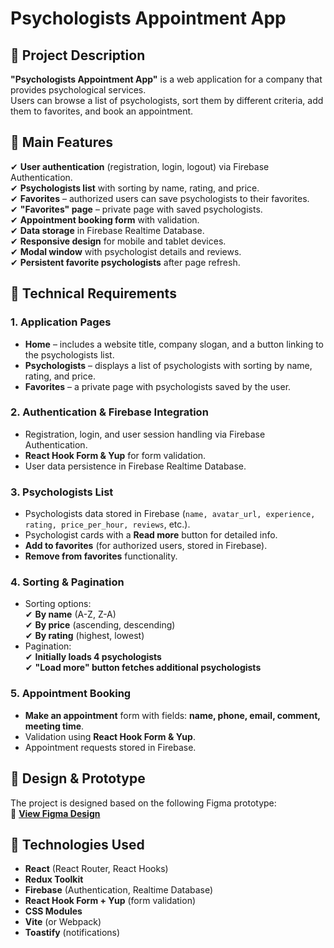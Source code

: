 # Psychologists Appointment App

## 📌 Project Description

**"Psychologists Appointment App"** is a web application for a company that provides psychological services.  
Users can browse a list of psychologists, sort them by different criteria, add them to favorites, and book an appointment.

## 🌟 Main Features

✔ **User authentication** (registration, login, logout) via Firebase Authentication.  
✔ **Psychologists list** with sorting by name, rating, and price.  
✔ **Favorites** – authorized users can save psychologists to their favorites.  
✔ **"Favorites" page** – private page with saved psychologists.  
✔ **Appointment booking form** with validation.  
✔ **Data storage** in Firebase Realtime Database.  
✔ **Responsive design** for mobile and tablet devices.  
✔ **Modal window** with psychologist details and reviews.  
✔ **Persistent favorite psychologists** after page refresh.

## 📄 Technical Requirements

### **1. Application Pages**

- **Home** – includes a website title, company slogan, and a button linking to the psychologists list.
- **Psychologists** – displays a list of psychologists with sorting by name, rating, and price.
- **Favorites** – a private page with psychologists saved by the user.

### **2. Authentication & Firebase Integration**

- Registration, login, and user session handling via Firebase Authentication.
- **React Hook Form & Yup** for form validation.
- User data persistence in Firebase Realtime Database.

### **3. Psychologists List**

- Psychologists data stored in Firebase (`name, avatar_url, experience, rating, price_per_hour, reviews`, etc.).
- Psychologist cards with a **Read more** button for detailed info.
- **Add to favorites** (for authorized users, stored in Firebase).
- **Remove from favorites** functionality.

### **4. Sorting & Pagination**

- Sorting options:  
  ✔ **By name** (A-Z, Z-A)  
  ✔ **By price** (ascending, descending)  
  ✔ **By rating** (highest, lowest)
- Pagination:  
  ✔ **Initially loads 4 psychologists**  
  ✔ **"Load more" button fetches additional psychologists**

### **5. Appointment Booking**

- **Make an appointment** form with fields: **name, phone, email, comment, meeting time**.
- Validation using **React Hook Form & Yup**.
- Appointment requests stored in Firebase.

## 🎨 Design & Prototype

The project is designed based on the following Figma prototype:  
🔗 **[View Figma Design](https://www.figma.com/design/8u1VMC3Md0Xx7JTpWZs4Q2/Psychologists.Services?node-id=28-146&t=WxYdu6sx34bb8hyH-0)**

## 🔧 **Technologies Used**

- **React** (React Router, React Hooks)
- **Redux Toolkit**
- **Firebase** (Authentication, Realtime Database)
- **React Hook Form + Yup** (form validation)
- **CSS Modules**
- **Vite** (or Webpack)
- **Toastify** (notifications)
